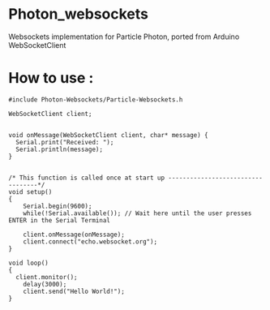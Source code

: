 Photon_websockets
================

Websockets implementation for Particle Photon, ported from Arduino WebSocketClient



How to use :
==============
```
#include Photon-Websockets/Particle-Websockets.h

WebSocketClient client;


void onMessage(WebSocketClient client, char* message) {
  Serial.print("Received: ");
  Serial.println(message);
}


/* This function is called once at start up ----------------------------------*/
void setup()
{
	Serial.begin(9600);
	while(!Serial.available()); // Wait here until the user presses ENTER in the Serial Terminal
	
	client.onMessage(onMessage);
	client.connect("echo.websocket.org");
}

void loop()
{
  client.monitor();
	delay(3000);
	client.send("Hello World!");
}

```
